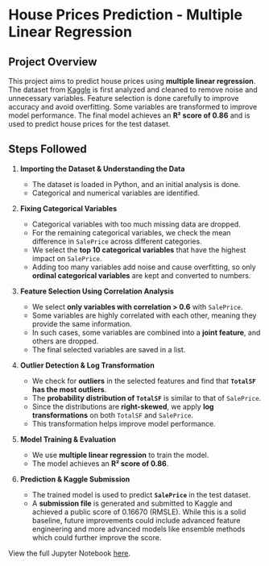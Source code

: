 # **House Prices Prediction - Multiple Linear Regression**

## **Project Overview**

This project aims to predict house prices using **multiple linear regression**. The dataset from [Kaggle](https://www.kaggle.com/competitions/house-prices-advanced-regression-techniques/data) is first analyzed and cleaned to remove noise and unnecessary variables. Feature selection is done carefully to improve accuracy and avoid overfitting. Some variables are transformed to improve model performance. The final model achieves an **R² score of 0.86** and is used to predict house prices for the test dataset.

## **Steps Followed**

1. **Importing the Dataset & Understanding the Data**
    - The dataset is loaded in Python, and an initial analysis is done.
    - Categorical and numerical variables are identified.

2. **Fixing Categorical Variables**
    - Categorical variables with too much missing data are dropped.
    - For the remaining categorical variables, we check the mean difference in `SalePrice` across different categories.
    - We select the **top 10 categorical variables** that have the highest impact on `SalePrice`.
    - Adding too many variables add noise and cause overfitting, so only **ordinal categorical variables** are kept and converted to numbers.

3. **Feature Selection Using Correlation Analysis**
    - We select **only variables with correlation > 0.6** with `SalePrice`.
    - Some variables are highly correlated with each other, meaning they provide the same information.
    - In such cases, some variables are combined into a **joint feature**, and others are dropped.
    - The final selected variables are saved in a list.

4. **Outlier Detection & Log Transformation**
    - We check for **outliers** in the selected features and find that **`TotalSF` has the most outliers**.
    - The **probability distribution of `TotalSF`** is similar to that of `SalePrice`.
    - Since the distributions are **right-skewed**, we apply **log transformations** on both `TotalSF` and `SalePrice`.
    - This transformation helps improve model performance.

5. **Model Training & Evaluation**
    - We use **multiple linear regression** to train the model.
    - The model achieves an **R² score of 0.86**.

6. **Prediction & Kaggle Submission**
    - The trained model is used to predict **`SalePrice`** in the test dataset.
    - A **submission file** is generated and submitted to Kaggle and achieved a public score of 0.16670 (RMSLE). While this is a solid baseline, future improvements could include advanced feature engineering and more advanced models like ensemble methods which could further improve the score.

View the full Jupyter Notebook [here](https://github.com/harigovindr2003/projects/blob/main/House%20Prices%20-%20Advanced%20Regression%20Techniques/main.ipynb).
